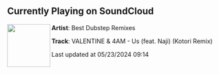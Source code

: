 ## Currently Playing on SoundCloud

[<img align="left" width="100" src="https://i1.sndcdn.com/artworks-tTRycLZ7bQyY6ghL-ZBEUzQ-t500x500.jpg">](https://soundcloud.com/bestdubstepremixes/valentine-4am-us-feat-naji-kotori-remix)

**Artist**: Best Dubstep Remixes 

**Track**: VALENTINE & 4AM - Us (feat. Naji) (Kotori Remix)

Last updated at 05/23/2024 09:14
